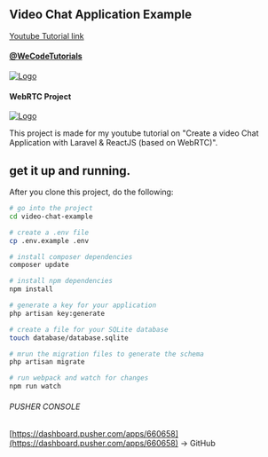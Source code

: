 ## Video Chat Application Example

[Youtube Tutorial link](https://www.youtube.com/watch?v=5pnsloZzYQM)

#### [@WeCodeTutorials](https://twitter.com/WeCodeTutorials)
[![Logo](https://cdn.pbrd.co/images/HdwCut8.png)](https://www.youtube.com/channel/UCj9VatwdukZjNOnIKcpWcsA)

#### WebRTC Project
[![Logo](https://webrtc.org/assets/images/webrtc-logo-horiz-retro-243x40.png)](https://webrtc.org/)

This project is made for my youtube tutorial on "Create a video Chat Application with Laravel & ReactJS (based on WebRTC)".

## get it up and running.

After you clone this project, do the following:

```bash
# go into the project
cd video-chat-example

# create a .env file
cp .env.example .env

# install composer dependencies
composer update

# install npm dependencies
npm install

# generate a key for your application
php artisan key:generate

# create a file for your SQLite database
touch database/database.sqlite

# mrun the migration files to generate the schema
php artisan migrate

# run webpack and watch for changes
npm run watch
```


###### PUSHER CONSOLE
[https://dashboard.pusher.com/apps/660658](https://dashboard.pusher.com/apps/660658) -> GitHub
